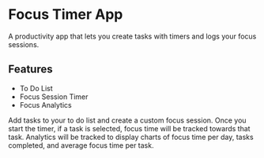# Focus Timer App
A productivity app that lets you create tasks with timers and logs your focus sessions.

## Features
- To Do List
- Focus Session Timer
- Focus Analytics

Add tasks to your to do list and create a custom focus session.
Once you start the timer, if a task is selected, focus time will be tracked towards that task.
Analytics will be tracked to display charts of focus time per day, tasks completed, and average focus time per task.